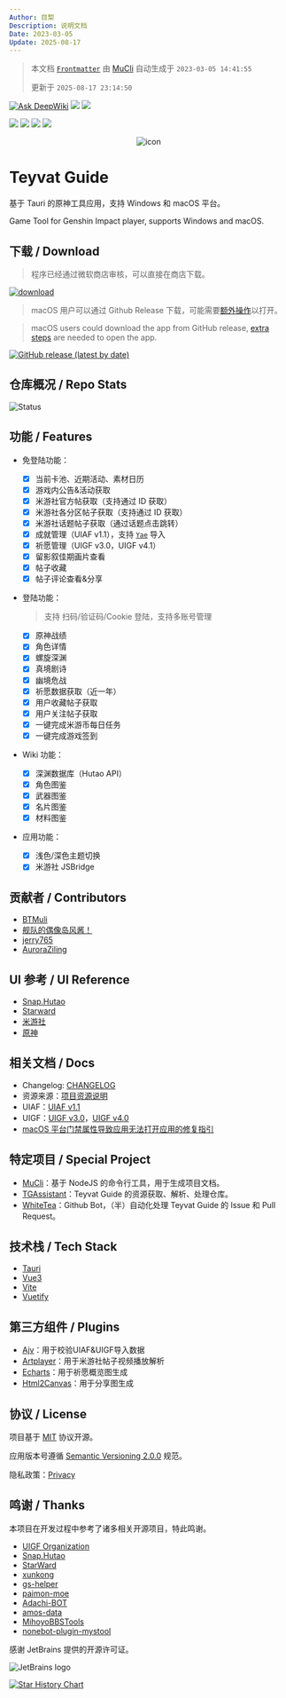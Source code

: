 ```yaml
---
Author: 目棃
Description: 说明文档
Date: 2023-03-05
Update: 2025-08-17
---
```


> 本文档 [`Frontmatter`](https://github.com/BTMuli/MuCli#Frontmatter) 由 [MuCli](https://github.com/BTMuli/Mucli) 自动生成于 `2023-03-05 14:41:55`
>
> 更新于 `2025-08-17 23:14:50`

[![Ask DeepWiki](https://deepwiki.com/badge.svg)](https://deepwiki.com/BTMuli/TeyvatGuide) ![](https://img.shields.io/github/last-commit/BTMuli/TeyvatGuide) ![](https://img.shields.io/github/commits-since/BTMuli/TeyvatGuide/latest?include_prereleases)

![](https://img.shields.io/badge/UIAF-v1.1-orange?style=for-the-badge) ![](https://img.shields.io/badge/UIGF-v3.0-red?style=for-the-badge) ![](https://img.shields.io/badge/UIGF-v4.1-red?style=for-the-badge) ![](https://img.shields.io/github/license/BTMuli/TeyvatGuide?style=for-the-badge)

<div style="width: 100%; text-align: center; margin: 0 auto;">
  <img alt="icon" src="https://s2.loli.net/2023/10/19/Y5DpBQRy3usLHEb.png" />
</div>

# Teyvat Guide

基于 Tauri 的原神工具应用，支持 Windows 和 macOS 平台。

Game Tool for Genshin Impact player, supports Windows and macOS.

## 下载 / Download

> 程序已经通过微软商店审核，可以直接在商店下载。

<a href="https://apps.microsoft.com/store/detail/9NLBNNNBNSJN?launch=true&cid=BTMuli&mode=mini">
	<img src="https://get.microsoft.com/images/zh-cn%20dark.svg" alt="download"/>
</a>

> macOS 用户可以通过 Github Release 下载，可能需要[额外操作](docs/macos-gatekeeper/README.md)以打开。

> macOS users could download the app from GitHub release, [extra steps](docs/macos-gatekeeper/README-EN.md) are needed to open the app.

[![GitHub release (latest by date)](https://img.shields.io/github/v/release/BTMuli/TeyvatGuide?style=for-the-badge)](https://github.com/BTMuli/TeyvatGuide/releases/latest)

## 仓库概况 / Repo Stats

![Status](https://repobeats.axiom.co/api/embed/345d4bae5dc7e5184af4452b9dad01a671e220b3.svg "Repobeats analytics image")

## 功能 / Features

- 免登陆功能：
  - [x] 当前卡池、近期活动、素材日历
  - [x] 游戏内公告&活动获取
  - [x] 米游社官方帖获取（支持通过 ID 获取）
  - [x] 米游社各分区帖子获取（支持通过 ID 获取）
  - [x] 米游社话题帖子获取（通过话题点击跳转）
  - [x] 成就管理（UIAF v1.1），支持 [`Yae`](https://github.com/HolographicHat/Yae) 导入
  - [x] 祈愿管理（UIGF v3.0，UIGF v4.1）
  - [x] 留影叙佳期画片查看
  - [x] 帖子收藏
  - [x] 帖子评论查看&分享

- 登陆功能：

  > 支持 扫码/验证码/Cookie 登陆，支持多账号管理
  - [x] 原神战绩
  - [x] 角色详情
  - [x] 螺旋深渊
  - [x] 真境剧诗
  - [x] 幽境危战
  - [x] 祈愿数据获取（近一年）
  - [x] 用户收藏帖子获取
  - [x] 用户关注帖子获取
  - [x] 一键完成米游币每日任务
  - [x] 一键完成游戏签到

- Wiki 功能：
  - [x] 深渊数据库（Hutao API）
  - [x] 角色图鉴
  - [x] 武器图鉴
  - [x] 名片图鉴
  - [x] 材料图鉴

- 应用功能：
  - [x] 浅色/深色主题切换
  - [x] 米游社 JSBridge

## 贡献者 / Contributors

- [BTMuli](https://github.com/BTMuli)
- [舰队的偶像岛风酱！](https://github.com/frg2089)
- [jerry765](https://github.com/jerry765)
- [AuroraZiling](https://github.com/AuroraZiling)

## UI 参考 / UI Reference

- [Snap.Hutao](https://github.com/DGP-Studio/Snap.Hutao)
- [Starward](https://github.com/Scighost/Starward)
- [米游社](https://www.miyoushe.com/ys/)
- [原神](https://yuanshen.com/)

## 相关文档 / Docs

- Changelog: [CHANGELOG](CHANGELOG.md)
- 资源来源：[项目资源说明](docs/项目资源说明.md)
- UIAF：[UIAF v1.1](docs/standards/UIAF.md)
- UIGF：[UIGF v3.0](docs/standards/UIGF3.md)，[UIGF v4.0](docs/standards/UIGF.md)
- [macOS 平台门禁属性导致应用无法打开应用的修复指引](docs/macos-gatekeeper/README.md)

## 特定项目 / Special Project

- [MuCli](https://github.com/BTMuli/MuCli)：基于 NodeJS 的命令行工具，用于生成项目文档。
- [TGAssistant](https://github.com/BTMuli/TGAssistant)：Teyvat Guide 的资源获取、解析、处理仓库。
- [WhiteTea](https://github.com/BTMuli/WhiteTea)：Github Bot，（半）自动化处理 Teyvat Guide 的 Issue 和 Pull Request。

## 技术栈 / Tech Stack

- [Tauri](https://github.com/tauri-apps/tauri)
- [Vue3](https://github.com/vuejs/core)
- [Vite](https://github.com/vitejs/vite)
- [Vuetify](https://github.com/vuetifyjs/vuetify)

## 第三方组件 / Plugins

- [Ajv](https://github.com/ajv-validator/ajv/)：用于校验UIAF&UIGF导入数据
- [Artplayer](https://artplayer.org/)：用于米游社帖子视频播放解析
- [Echarts](https://echarts.apache.org/zh/index.html)：用于祈愿概览图生成
- [Html2Canvas](https://github.com/niklasvh/html2canvas)：用于分享图生成

## 协议 / License

项目基于 [MIT](LICENSE) 协议开源。

应用版本号遵循 [Semantic Versioning 2.0.0](https://semver.org/lang/zh-CN/) 规范。

隐私政策：[Privacy](https://app.btmuli.ink/docs/TeyvatGuide/privacy.html)

## 鸣谢 / Thanks

本项目在开发过程中参考了诸多相关开源项目，特此鸣谢。

- [UIGF Organization](https://github.com/UIGF-org)
- [Snap.Hutao](https://github.com/DGP-Studio/Snap.Hutao)
- [StarWard](https://github.com/Scighost/Starward)
- [xunkong](https://github.com/xunkong/xunkong)
- [gs-helper](https://github.com/vikiboss/gs-helper)
- [paimon-moe](https://github.com/MadeBaruna/paimon-moe)
- [Adachi-BOT](https://github.com/Arondight/Adachi-BOT)
- [amos-data](https://github.com/yuehaiteam/amos-data)
- [MihoyoBBSTools](https://github.com/Womsxd/MihoyoBBSTools)
- [nonebot-plugin-mystool](https://github.com/Ljzd-PRO/nonebot-plugin-mystool)

感谢 JetBrains 提供的开源许可证。

![JetBrains logo](https://resources.jetbrains.com/storage/products/company/brand/logos/jetbrains.png)

[![Star History Chart](https://api.star-history.com/svg?repos=BTMuli/TeyvatGuide&type=Timeline)](https://star-history.com/#BTMuli/TeyvatGuide&Timeline)
